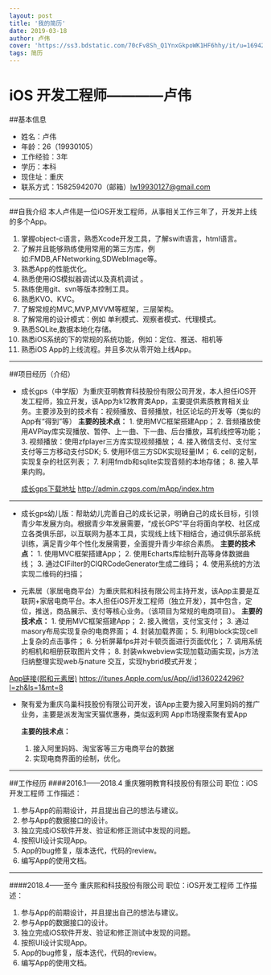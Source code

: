 ```yaml
---
layout: post
title: '我的简历'
date: 2019-03-18
author: 卢伟
cover: 'https://ss3.bdstatic.com/70cFv8Sh_Q1YnxGkpoWK1HF6hhy/it/u=1694240432,3664501847&fm=27&gp=0.jpg'
tags: 简历
---
```


# iOS 开发工程师————卢伟
##基本信息
* 姓名：卢伟
* 年龄：26（19930105）
* 工作经验：3年
* 学历：本科
* 现住址：重庆
* 联系方式：15825942070（邮箱）lw19930127@gmail.com


-------

##自我介绍
本人卢伟是一位iOS开发工程师，从事相关工作三年了，开发并上线的多个App。
1. 掌握object-c语言，熟悉Xcode开发工具，了解swift语言，html语言。
2. 了解并且能够熟练使用常用的第三方库，例如:FMDB,AFNetworking,SDWebImage等。 
3. 熟悉App的性能优化。
4. 熟悉使用iOS模拟器调试以及真机调试 。
5. 熟练使用git、svn等版本控制工具。
6. 熟悉KVO、KVC。
7. 了解常规的MVC,MVP,MVVM等框架，三层架构。
8. 了解常用的设计模式：例如 单利模式、观察者模式、代理模式。
9. 熟悉SQLite,数据本地化存储。
10. 熟悉iOS系统的下的常规的系统功能，例如：定位、推送、相机等
11. 熟悉iOS App的上线流程。并且多次从零开始上线App。


-------

##项目经历（介绍）
* 成长gps（中学版）为重庆亚明教育科技股份有限公司开发，本人担任iOS开发工程师，独立开发，该App为k12教育类App，主要提供素质教育相关业务。主要涉及到的技术有：视频播放、音频播放，社区论坛的开发等（类似的App有“得到”等）
**主要的技术点：**
        1. 使用MVC框架搭建App；
        2. 音频播放使用AVPlay库实现播放、暂停、上一曲、下一曲、后台播放，耳机线控等功能；
        3. 视频播放：使用zfplayer三方库实现视频播放；
        4. 接入微信支付、支付宝支付等三方移动支付SDK;
        5. 使用环信三方SDK实现轻量IM；
        6. cell的定制，实现复杂的社区列表；
        7. 利用fmdb和sqlite实现音频的本地存储；
        8. 接入苹果内购。
        
    [成长gps下载地址](http://admin.czgps.com/mApp/index.htm)
http://admin.czgps.com/mApp/index.htm

-------

* 成长gps幼儿版：帮助幼儿完善自己的成长记录，明确自己的成长目标，引领青少年发展方向。根据青少年发展需要，“成长GPS”平台将面向学校、社区成立各类俱乐部，以互联网为基本工具，实现线上线下相结合，通过俱乐部系统训练，满足青少年个性化发展需要，全面提升青少年综合素质。
    **主要的技术点：**
        1. 使用MVC框架搭建App；
        2. 使用Echarts库绘制升高等身体数据曲线；
        3. 通过CIFilter的CIQRCodeGenerator生成二维码；
        4. 使用系统的方法实现二维码的扫描；

* 元素居（家居电商平台）为重庆熙和科技有限公司主持开发，该App主要是互联网+家居电商平台。本人担任iOS开发工程师（独立开发），其中包含，定位，推送，商品展示、支付等核心业务。（该项目为常规的电商项目）。
**主要的技术点：**
        1. 使用MVC框架搭建App；
        2. 接入微信，支付宝支付；
        3. 通过masory布局实现复杂的电商界面；
        4. 封装加载界面；
        5. 利用block实现cell上复杂的点击事件；
        6. 分析屏幕fps并对卡顿页面进行页面优化；
        7. 调用系统的相机和相册获取图片文件；
        8. 封装wkwebview实现加载动画实现，js方法归纳整理实现web与nature 交互，实现hybrid模式开发；

 [App链接(熙和元素居)](https://itunes.Apple.com/us/App//id1360224296?l=zh&ls=1&mt=8)
https://itunes.Apple.com/us/App//id1360224296?l=zh&ls=1&mt=8


* 聚有爱为重庆乌巢科技股份有限公司开发，该App主要为接入阿里妈妈的推广业务，主要是派发淘宝天猫优惠券，类似返利网
App市场搜索聚有爱App

    **主要的技术点：**
    1. 接入阿里妈妈、淘宝客等三方电商平台的数据
    2. 实现电商界面的绘制，优化。


-------


##工作经历
####2016.1——2018.4 重庆雅明教育科技股份有限公司
职位：iOS开发工程师
工作描述：
1. 参与App的前期设计，并且提出自己的想法与建议。 
2. 参与App的数据接口的设计。
3. 独立完成iOS软件开发、验证和修正测试中发现的问题。
4. 按照UI设计实现App。
5. App的bug修复，版本迭代，代码的review。
6. 编写App的使用文档。

-------

####2018.4——至今 重庆熙和科技股份有限公司
职位：iOS开发工程师
工作描述：
1. 参与App的前期设计，并且提出自己的想法与建议。 
2. 参与App的数据接口的设计。
3. 独立完成iOS软件开发、验证和修正测试中发现的问题。
4. 按照UI设计实现App。
5. App的bug修复，版本迭代，代码的review。
6. 编写App的使用文档。
 
